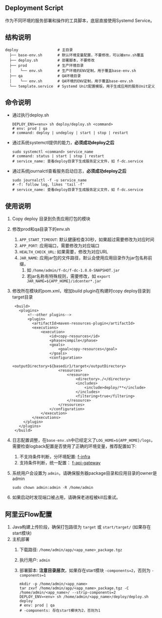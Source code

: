 ## Deployment Script
作为不同环境的服务部署和操作的工具脚本，底层直接使用Systemd Service。

## 结构说明
    deploy                  # 主目录
      ├── base-env.sh       # 默认环境变量配置，不要修改，可以被env.sh覆盖
      ├── deploy.sh         # 部署脚本，不要修改
      ├── prod              # 生产环境目录
      │    └── env.sh       # 生产环境的ENV定制，用于覆盖base-env.sh
      ├── qa                # QA环境目录
      │    └── env.sh       # QA环境的ENV定制，用于覆盖base-env.sh
      └── template.service  # Systemd Unit配置模版，用于生成应用的服务Unit定义

## 命令说明
* 通过执行deploy.sh 

      DEPLOY_ENV=<env> sh deploy/deploy.sh <command>
      # env: prod | qa
      # command: deploy | undeploy | start | stop | restart

* 通过系统systemctl提供的能力，**必须成功deploy之后**

      sudo systemctl <command> service_name
      # command: status | start | stop | restart
      # service_name: 查看deploy目录下生成服务定义文件，如 f-dc.service

* 通过系统journalctl查看服务启动日志，**必须成功deploy之后**

      sudo journalctl -f -u service_name
      # -f: follow log, likes 'tail -f'
      # service_name: 查看deploy目录下生成服务定义文件，如 f-dc.service

## 使用说明
1. Copy deploy 目录到负责应用打包的模块
2. 修改prod和qa目录下的env.sh
   1. `APP_START_TIMEOUT`: 默认健康检查30秒，如果超过需要修改为对应时间
   2. `APP_PORT`: 应用端口，需要修改为对应端口
   3. `HEALTH_CHECK_URL`: 如果需要，修改为对应URL
   4. `JAR_NAME`: 应用jar包的文件路径，默认会使用应用目录作为jar包名称前缀，
      1. 如 `/home/admin/f-dc/f-dc-1.0.0-SNAPSHOT.jar`
      2. 若jar名称有特殊规则，需要修改，如 `export JAR_NAME=${APP_HOME}/idcenter*.jar`
3. 修改所在模块的pom.xml，增加build plugin在构建时copy deploy目录到target目录
      
        <build>
          <plugins>
              <!--other plugins-->
              <plugin>
                <artifactId>maven-resources-plugin</artifactId>
                <executions>
                    <execution>
                        <id>copy-resources</id>
                        <phase>compile</phase>
                        <goals>
                            <goal>copy-resources</goal>
                        </goals>
                        <configuration>
                            <outputDirectory>${basedir}/target</outputDirectory>
                            <resources>
                                <resource>
                                    <directory>./</directory>
                                    <includes>
                                        <include>deploy/**</include>
                                    </includes>
                                    <filtering>true</filtering>
                                </resource>
                            </resources>
                        </configuration>
                    </execution>
                </executions>
            </plugin>
          </plugins>
        </build>

4. 日志配置调整，在`base-env.sh`中已经定义了`LOG_HOME=${APP_HOME}/logs`，需要检查logback配置是否使用了正确的环境变量，推荐配置如下:
   1. 不支持条件判断，分环境配置: [f-infra](https://codeup.aliyun.com/61a59eb56f7e36c003355682/server/f-infra/blob/master/start%2Fsrc%2Fmain%2Fresources%2Flogback-qa.xml)
   2. 支持条件判断，统一配置： [f-api-gateway](https://codeup.aliyun.com/61a59eb56f7e36c003355682/server/f-api-gateway/blob/master/src%2Fmain%2Fresources%2Flogback-spring.xml)
5. 系统用户会设置为 `admin`，请确保服务器package目录和应用目录的owner是admin

       sudo chown admin:admin -R /home/admin
6. 如果启动时发现端口被占用，请确保老进程被kill后重试。

## 阿里云Flow配置
1. Java构建上传阶段，确保打包路径为 `target` 或 `start/target/` (如果存在start模块)
2. 主机部署
   1. 下载路径: `/home/admin/app/<app_name>_package.tgz`
   2. 执行用户: `admin`
   3. 部署脚本: **注意目录层次**，如果存在start模块 `-components=2`，否则为 `-components=1`
   
          mkdir -p /home/admin/<app_name>
          tar zxvf /home/admin/app/<app_name>_package.tgz -C /home/admin/<app_name>/ --strip-components=2
          DEPLOY_ENV=<env> sh /home/admin/<app_name>/deploy/deploy.sh deploy
          # env: prod | qa
          # -components: 存在start模块为2，否则为1